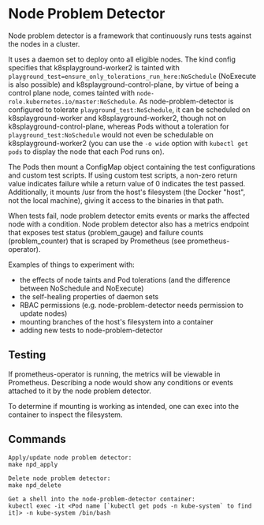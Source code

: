 # Node Problem Detector
Node problem detector is a framework that continuously runs tests against the nodes in a cluster.

It uses a daemon set to deploy onto all eligible nodes. The kind config specifies that k8splayground-worker2 is tainted with `playground_test=ensure_only_tolerations_run_here:NoSchedule` (NoExecute is also possible) and k8splayground-control-plane, by virtue of being a control plane node, comes tainted with `node-role.kubernetes.io/master:NoSchedule`. As node-problem-detector is configured to tolerate `playground_test:NoSchedule`, it can be scheduled on k8splayground-worker and k8splayground-worker2, though not on k8splayground-control-plane, whereas Pods without a toleration for `playground_test:NoSchedule` would not even be schedulable on k8splayground-worker2 (you can use the `-o wide` option with `kubectl get pods` to display the node that each Pod runs on).

The Pods then mount a ConfigMap object containing the test configurations and custom test scripts. If using custom test scripts, a non-zero return value indicates failure while a return value of 0 indicates the test passed. Additionally, it mounts /usr from the host's filesystem (the Docker "host", not the local machine), giving it access to the binaries in that path.

When tests fail, node problem detector emits events or marks the affected node with a condition. Node problem detector also has a metrics endpoint that exposes test status (problem_gauge) and failure counts (problem_counter) that is scraped by Prometheus (see prometheus-operator).

Examples of things to experiment with:

- the effects of node taints and Pod tolerations (and the difference between NoSchedule and NoExecute)
- the self-healing properties of daemon sets
- RBAC permissions (e.g. node-problem-detector needs permission to update nodes)
- mounting branches of the host's filesystem into a container
- adding new tests to node-problem-detector

## Testing
If prometheus-operator is running, the metrics will be viewable in Prometheus. Describing a node would show any conditions or events attached to it by the node problem detector.

To determine if mounting is working as intended, one can exec into the container to inspect the filesystem.

## Commands
```
Apply/update node problem detector:
make npd_apply

Delete node problem detector:
make npd_delete

Get a shell into the node-problem-detector container:
kubectl exec -it <Pod name [`kubectl get pods -n kube-system` to find it]> -n kube-system /bin/bash
```
